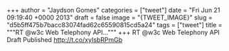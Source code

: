
+++
author = "Jaydson Gomes"
categories = ["tweet"]
date = "Fri Jun 21 09:19:40 +0000 2013"
draft = false
image = "{TWEET_IMAGE}"
slug = "d5b5ff475b7bacc83074fad62c65590815cd5a24"
tags = ["tweet"]
title = """RT @w3c Web Telephony API..."""
+++
RT @w3c Web Telephony API Draft Published http://t.co/xyIsbRPmGb
